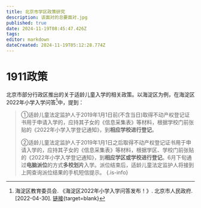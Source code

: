```yaml
---
title: 北京市学区政策研究
description: 该面对的总要面对.jpg
published: true
date: 2024-11-19T08:45:47.426Z
tags: 
editor: markdown
dateCreated: 2024-11-19T05:12:28.774Z
---
```


# 1911政策
北京市部分行政区推出的关于适龄儿童入学的相关政策。以海淀区为例，在海淀区2022年小学入学问答[^1]中，提到：

> ①适龄儿童法定监护人于2019年1月1日前(不含当日)取得不动产权登记证书用于申请入学的，应持其子女的《信息采集表》等材料，根据学校门前张贴的《2022年小学入学登记通知》，到**相应学校进行登记**。
> 
> ②适龄儿童法定监护人于2019年1月1日之后取得不动产权登记证书用于申请入学的，应持其子女的《信息采集表》等材料，根据学区、学校门前张贴的《2022年小学入学登记通知》，到**相应学区或学校进行登记**。6月下旬通过**电脑派位**的方式**多校划片**入学。派位结束后，适龄儿童法定监护人将接到上网查询派位结果的手机短信提示。
{.is-info}













[^1]: 海淀区教育委员会. 《海淀区2022年小学入学问答发布！》. 北京市人民政府. [2022-04-30]. [链接](https://www.beijing.gov.cn/zhengce/zcjd/202204/t20220430_2698973.html){target=blank}